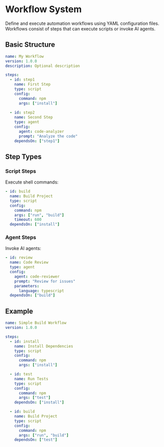 # Workflow System

Define and execute automation workflows using YAML configuration files. Workflows consist of steps that can execute scripts or invoke AI agents.

## Basic Structure

```yaml
name: My Workflow
version: 1.0.0
description: Optional description

steps:
  - id: step1
    name: First Step
    type: script
    config:
      command: npm
      args: ["install"]
    
  - id: step2
    name: Second Step
    type: agent
    config:
      agent: code-analyzer
      prompt: "Analyze the code"
    dependsOn: ["step1"]
```

## Step Types

### Script Steps
Execute shell commands:
```yaml
- id: build
  name: Build Project
  type: script
  config:
    command: npm
    args: ["run", "build"]
    timeout: 600
  dependsOn: ["install"]
```

### Agent Steps
Invoke AI agents:
```yaml
- id: review
  name: Code Review
  type: agent
  config:
    agent: code-reviewer
    prompt: "Review for issues"
    parameters:
      language: typescript
  dependsOn: ["build"]
```

## Example

```yaml
name: Simple Build Workflow
version: 1.0.0

steps:
  - id: install
    name: Install Dependencies
    type: script
    config:
      command: npm
      args: ["install"]

  - id: test
    name: Run Tests
    type: script
    config:
      command: npm
      args: ["test"]
    dependsOn: ["install"]

  - id: build
    name: Build Project
    type: script
    config:
      command: npm
      args: ["run", "build"]
    dependsOn: ["test"]
```